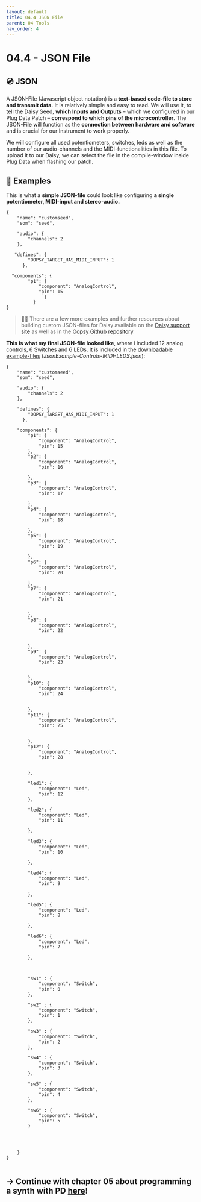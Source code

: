 ```yaml
---
layout: default
title: 04.4 JSON File
parent: 04 Tools
nav_order: 4
---
```


# 04.4 - JSON File

## 💿 JSON
A JSON-File (Javascript object notation) is a **text-based code-file to store and transmit data.** It is relatively simple and easy to read. We will use it, to tell the Daisy Seed, **which Inputs and Outputs** – which we configured in our Plug Data Patch – **correspond to which pins of the microcontroller**. The JSON-File will function as the **connection between hardware and software** and is crucial for our Instrument to work properly. 

We will configure all used potentiometers, switches, leds as well as the number of our audio-channels and the MIDI-functionalities in this file. To upload it to our Daisy, we can select the file in the compile-window inside Plug Data when flashing our patch.

## 📝 Examples 

This is what a **simple JSON-file** could look like configuring **a single potentiometer, MIDI-input and stereo-audio.**

```
{
    "name": "customseed",
    "som": "seed",

    "audio": {
        "channels": 2
    },

   "defines": {
        "OOPSY_TARGET_HAS_MIDI_INPUT": 1
      },

  "components": {
        "p1": {
            "component": "AnalogControl",
            "pin": 15
              }
          }
}
```

> 🧑‍💻 There are a few more examples and further resources about building custom JSON-files for Daisy available on the [Daisy support site](https://daisy.audio/tutorials/oopsy/oopsy-custom-json/) as well as in the [Oopsy Github repository](https://github.com/CorvusPrudens/oopsy/tree/sensors_update/source)

**This is what my final JSON-file looked like**, where i included 12 analog controls, 6 Switches and 6 LEDs. It is included in the <a href="{{ site.baseurl }}/assets/diy-synth-example-files.zip" download>downloadable example-files</a> (_JsonExample-Controls-MIDI-LEDS.json_):

```
{
    "name": "customseed",
    "som": "seed",

    "audio": {
        "channels": 2
    },

    "defines": {
        "OOPSY_TARGET_HAS_MIDI_INPUT": 1
      },

    "components": {
        "p1": {
            "component": "AnalogControl",
            "pin": 15
        },
        "p2": {
            "component": "AnalogControl",
            "pin": 16
        
        },
        "p3": {
            "component": "AnalogControl",
            "pin": 17
        
        },
        "p4": {
            "component": "AnalogControl",
            "pin": 18
        
        },
        "p5": {
            "component": "AnalogControl",
            "pin": 19
        
        },
        "p6": {
            "component": "AnalogControl",
            "pin": 20
        
        },
        "p7": {
            "component": "AnalogControl",
            "pin": 21

        
        },
        "p8": {
            "component": "AnalogControl",
            "pin": 22
            
        
        },
        "p9": {
            "component": "AnalogControl",
            "pin": 23
            
        
        },
        "p10": {
            "component": "AnalogControl",
            "pin": 24
            
        
        },
        "p11": {
            "component": "AnalogControl",
            "pin": 25
            
        
        },
        "p12": {
            "component": "AnalogControl",
            "pin": 28
            
        
        },

        "led1": {
            "component": "Led",
            "pin": 12
        },

        "led2": {
            "component": "Led",
            "pin": 11
        
        },

        "led3": {
            "component": "Led",
            "pin": 10
        
        },

        "led4": {
            "component": "Led",
            "pin": 9
        
        },

        "led5": {
            "component": "Led",
            "pin": 8
        
        },

        "led6": {
            "component": "Led",
            "pin": 7
        
        },

   

        "sw1" : {
            "component": "Switch",
            "pin": 0
        },

        "sw2" : {
            "component": "Switch",
            "pin": 1
        },

        "sw3" : {
            "component": "Switch",
            "pin": 2
        },

        "sw4" : {
            "component": "Switch",
            "pin": 3
        },

        "sw5" : {
            "component": "Switch",
            "pin": 4
        },

        "sw6" : {
            "component": "Switch",
            "pin": 5
        }
        
      
        
        
    }
}


```

## → Continue with chapter 05 about programming a synth with PD [here]({{site.baseurl}}/chapter-05/05-programming-a-synth)!
